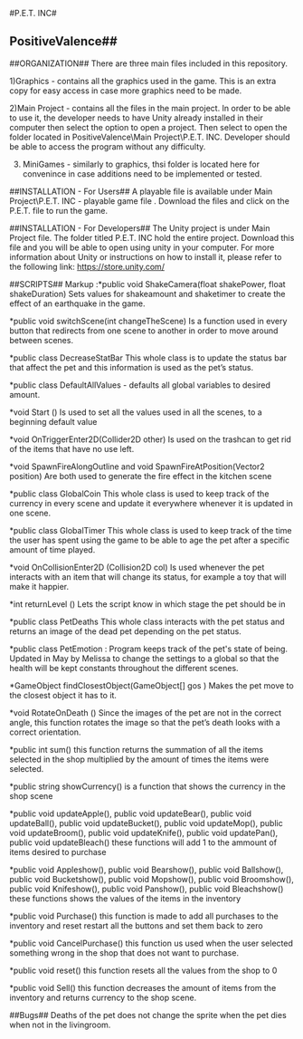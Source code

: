 #P.E.T. INC#

## PositiveValence##

##ORGANIZATION##
There are three main files included in this repository. 

1)Graphics - contains all the graphics used in the game. This is an extra copy for easy access in case more graphics need to be made.

2)Main Project - contains all the files in the main project. In order to be able to use it, the developer needs to have Unity already installed in their computer then select 
the option to open a project. Then select to open the folder located in PositiveValence\Main Project\P.E.T. INC. Developer should be able to access the program without any 
difficulty.

3) MiniGames - similarly to graphics, thsi folder is located here for convenince in case additions need to be implemented or tested.

##INSTALLATION - For Users##
A playable file is available under Main Project\P.E.T. INC - playable game file . Download the files and click on the P.E.T. file to run the game.

##INSTALLATION - For Developers##
The Unity project is under Main Project file. The folder titled P.E.T. INC hold the entire project. Download this file and you will be able to open using unity in your computer.
For more information about Unity or instructions on how to install it, please refer to the following link: https://store.unity.com/


##SCRIPTS##
 Markup :*public void ShakeCamera(float shakePower, float shakeDuration) Sets values for shakeamount and shaketimer to create the effect of an earthquake in the game.

*public void switchScene(int changeTheScene) Is a function used in every button that redirects from one scene to another in order to move around between scenes.

*public class DecreaseStatBar This whole class is to update the status bar that affect the pet and this information is used as the pet’s status.

*public class DefaultAllValues - defaults all global variables to desired amount.

*void Start () Is used to set all the values used in all the scenes, to a beginning default value

*void OnTriggerEnter2D(Collider2D other) Is used on the trashcan to get rid of the items that have no use left.

*void SpawnFireAlongOutline and void SpawnFireAtPosition(Vector2 position) Are both used to generate the fire effect in the kitchen scene

*public class GlobalCoin This whole class is used to keep track of the currency in every scene and update it everywhere whenever it is updated in one scene.

*public class GlobalTimer This whole class is used to keep track of the time the user has spent using the game to be able to age the pet after a specific amount of time played.

*void OnCollisionEnter2D (Collision2D col) Is used whenever the pet interacts with an item that will change its status, for example a toy that will make it happier.

*int returnLevel () Lets the script know in which stage the pet should be in

*public class PetDeaths This whole class interacts with the pet status and returns an image of the dead pet depending on the pet status. 

*public class PetEmotion : Program keeps track of the pet's state of being. Updated in May by Melissa to change the settings to a global so that the health will be kept constants throughout the different scenes.

*GameObject findClosestObject(GameObject[] gos ) Makes the pet move to the closest object it has to it.

*void RotateOnDeath () Since the images of the pet are not in the correct angle, this function rotates the image so that the pet’s death looks with a correct orientation.

*public int sum() this function returns the summation of all the items selected in the shop multiplied by the amount of times the items were selected.

*public string showCurrency() is a function that shows the currency in the shop scene

*public void updateApple(), public void updateBear(), public void updateBall(), public void updateBucket(), public void updateMop(), public void updateBroom(), public void updateKnife(), public void updatePan(), public void updateBleach()   these functions will add 1 to the ammount of items desired 
to purchase

*public void Appleshow(), public void Bearshow(), public void Ballshow(), public void Bucketshow(), public void Mopshow(), public void Broomshow(), public void Knifeshow(), public void Panshow(), public void Bleachshow()   these functions shows the values of the items in the inventory

*public void Purchase()  this function is made to add all purchases to the inventory and reset restart all the buttons and set them back to zero

*public void CancelPurchase()  this function us used when the user selected something wrong in the shop that does not want to purchase.

*public void reset()  this function resets all the values from the shop to 0

*public void Sell()  this function decreases the amount of items from the inventory and returns currency to the shop scene.

##Bugs##
Deaths of the pet does not change the sprite when the pet dies when not in the livingroom.
